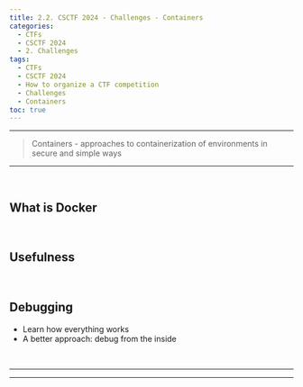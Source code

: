 ```yaml
---
title: 2.2. CSCTF 2024 - Challenges - Containers
categories:
  - CTFs
  - CSCTF 2024
  - 2. Challenges
tags:
  - CTFs
  - CSCTF 2024
  - How to organize a CTF competition
  - Challenges
  - Containers
toc: true
---
```


---
> Containers - approaches to containerization of environments in secure and simple ways

---
<!-- more -->

<br>

## What is Docker

<br>

## Usefulness

<br>

## Debugging
- Learn how everything works
- A better approach: debug from the inside



<br>

---
---